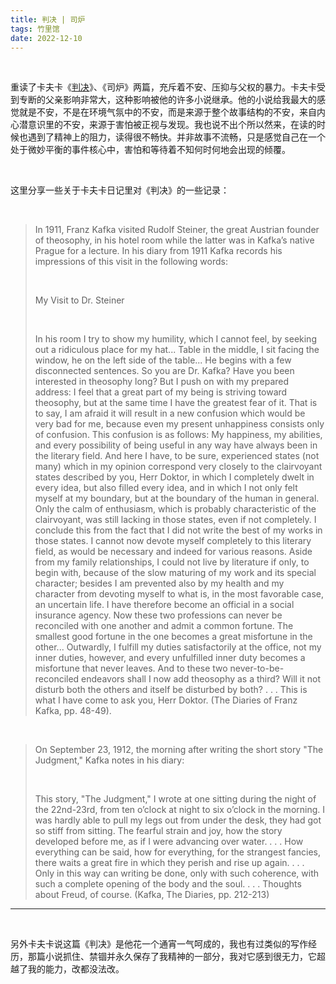 ```yaml
---
title: 判决 | 司炉
tags: 竹里馆
date: 2022-12-10
---
```


<br/>

重读了卡夫卡《[判决](https://book.douban.com/subject/35219184/)》、《司炉》两篇，充斥着不安、压抑与父权的暴力。卡夫卡受到专断的父亲影响非常大，这种影响被他的许多小说继承。他的小说给我最大的感觉就是不安，不是在环境气氛中的不安，而是来源于整个故事结构的不安，来自内心潜意识里的不安，来源于害怕被正视与发现。我也说不出个所以然来，在读的时候也遇到了精神上的阻力，读得很不畅快。并非故事不流畅，只是感觉自己在一个处于微妙平衡的事件核心中，害怕和等待着不知何时何地会出现的倾覆。

<br/>

这里分享一些关于卡夫卡日记里对《判决》的一些记录：

<br/>

> In 1911, Franz Kafka visited Rudolf Steiner, the great Austrian founder of theosophy, in his hotel room while the latter was in Kafka’s native Prague for a lecture. In his diary from 1911 Kafka records his impressions of this visit in the following words:
>
> <br/>
>
> My Visit to Dr. Steiner
>
> <br/>
>
> In his room I try to show my humility, which I cannot feel, by seeking out a ridiculous place for my hat... Table in the middle, I sit facing the window, he on the left side of the table... He begins with a few disconnected sentences. So you are Dr. Kafka? Have you been interested in theosophy long? But I push on with my prepared address: I feel that a great part of my being is striving toward theosophy, but at the same time I have the greatest fear of it. That is to say, I am afraid it will result in a new confusion which would be very bad for me, because even my present unhappiness consists only of confusion. This confusion is as follows: My happiness, my abilities, and every possibility of being useful in any way have always been in the literary field. And here I have, to be sure, experienced states (not many) which in my opinion correspond very closely to the clairvoyant states described by you, Herr Doktor, in which I completely dwelt in every idea, but also filled every idea, and in which I not only felt myself at my boundary, but at the boundary of the human in general. Only the calm of enthusiasm, which is probably characteristic of the clairvoyant, was still lacking in those states, even if not completely. I conclude this from the fact that I did not write the best of my works in those states. I cannot now devote myself completely to this literary field, as would be necessary and indeed for various reasons. Aside from my family relationships, I could not live by literature if only, to begin with, because of the slow maturing of my work and its special character; besides I am prevented also by my health and my character from devoting myself to what is, in the most favorable case, an uncertain life. I have therefore become an official in a social insurance agency. Now these two professions can never be reconciled with one another and admit a common fortune. The smallest good fortune in the one becomes a great misfortune in the other... Outwardly, I fulfill my duties satisfactorily at the office, not my inner duties, however, and every unfulfilled inner duty becomes a misfortune that never leaves. And to these two never-to-be-reconciled endeavors shall I now add theosophy as a third? Will it not disturb both the others and itself be disturbed by both? . . . This is what I have come to ask you, Herr Doktor. (The Diaries of Franz Kafka, pp. 48-49).

<br/>

> On September 23, 1912, the morning after writing the short story "The Judgment," Kafka notes in his diary:
>
> <br/>
>
> This story, "The Judgment," I wrote at one sitting during the night of the 22nd-23rd, from ten o’clock at night to six o’clock in the morning. I was hardly able to pull my legs out from under the desk, they had got so stiff from sitting. The fearful strain and joy, how the story developed before me, as if I were advancing over water. . . . How everything can be said, how for everything, for the strangest fancies, there waits a great fire in which they perish and rise up again. . . . Only in this way can writing be done, only with such coherence, with such a complete opening of the body and the soul. . . . Thoughts about Freud, of course. (Kafka, The Diaries, pp. 212-213)

---



<br/>



另外卡夫卡说这篇《判决》是他花一个通宵一气呵成的，我也有过类似的写作经历，那篇小说抓住、禁锢并永久保存了我精神的一部分，我对它感到很无力，它超越了我的能力，改都没法改。